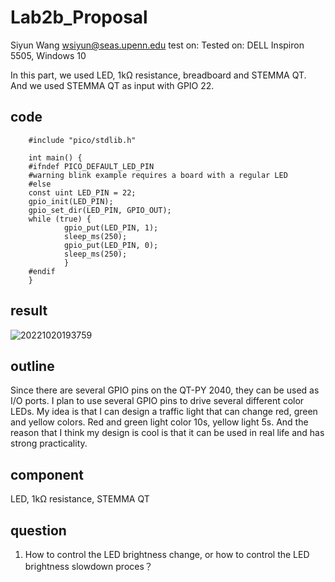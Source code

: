 # Lab2b_Proposal

Siyun Wang
wsiyun@seas.upenn.edu
test on: Tested on: DELL Inspiron 5505, Windows 10

In this part, we used LED, 1kΩ resistance, breadboard and STEMMA QT. And we used STEMMA QT as input with GPIO 22.

## code

        #include "pico/stdlib.h"

        int main() {
        #ifndef PICO_DEFAULT_LED_PIN
        #warning blink example requires a board with a regular LED
        #else
        const uint LED_PIN = 22;
        gpio_init(LED_PIN);
        gpio_set_dir(LED_PIN, GPIO_OUT);
        while (true) {
                gpio_put(LED_PIN, 1);
                sleep_ms(250);
                gpio_put(LED_PIN, 0);
                sleep_ms(250);
                }
        #endif
        }


## result

![20221020193759](https://user-images.githubusercontent.com/113930091/197079025-95d31051-3212-4fe9-844b-67191d2d5f10.gif)


## outline

Since there are several GPIO pins on the QT-PY 2040, they can be used as I/O ports. I plan to use several GPIO pins to drive several different color LEDs. My idea is that I can design a traffic light that can change red, green and yellow colors. Red and green light color 10s, yellow light 5s. And the reason that I think my design is cool is that it can be used in real life and has strong practicality.

## component

 LED, 1kΩ resistance, STEMMA QT
 
## question

1. How to control the LED brightness change, or how to control the LED brightness slowdown proces？
